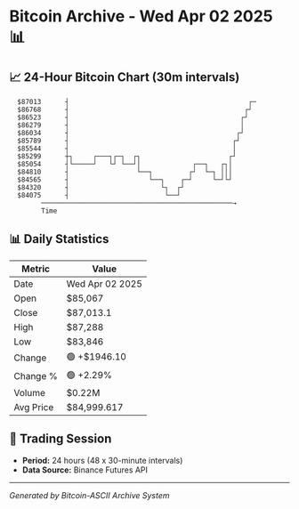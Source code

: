 # Bitcoin Archive - Wed Apr 02 2025 📊

## 📈 24-Hour Bitcoin Chart (30m intervals)

```
  $87013      ┤                                             ┌─ 
  $86768      ┤                                            ┌┘  
  $86523      ┤                                           ┌┘   
  $86279      ┤                                           │    
  $86034      ┤                                          ┌┘    
  $85789      ┤                                         ┌┘     
  $85544      ┤                                         │      
  $85299      ┼┐     ┌───┐┌─┐  ┌┐                      ┌┘      
  $85054      ┤└─────┘   └┘ └──┘│             ┌──┐   ┌┐│       
  $84810      ┤                 └──┐         ┌┘  └─┐ │││       
  $84565      ┤                    └──┐    ┌─┘     └─┘└┘       
  $84320      ┤                       └┐  ┌┘                   
  $84075      ┤                        └──┘                    
        ────────────────────────────────────────────────→
        Time
```

## 📊 Daily Statistics

| Metric | Value |
|--------|-------|
| Date | Wed Apr 02 2025 |
| Open | $85,067 |
| Close | $87,013.1 |
| High | $87,288 |
| Low | $83,846 |
| Change | 🟢 +$1946.10 |
| Change % | 🟢 +2.29% |
| Volume | $0.22M |
| Avg Price | $84,999.617 |

## 📅 Trading Session

- **Period:** 24 hours (48 x 30-minute intervals)
- **Data Source:** Binance Futures API

---
*Generated by Bitcoin-ASCII Archive System*
